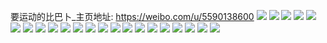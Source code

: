 要运动的比巴卜_主页地址: https://weibo.com/u/5590138600 
![](https://wx4.sinaimg.cn/mw2000/0066jEpOly1h9cd0omqsdj30u70u7jwf.jpg) 
![](https://wx4.sinaimg.cn/mw2000/0066jEpOly1h9b8zw3hmkj30u01sygt3.jpg) 
![](https://wx4.sinaimg.cn/mw2000/0066jEpOly1h8z1e4q1rpj30u01404ai.jpg) 
![](https://wx4.sinaimg.cn/mw2000/0066jEpOly1h8z1e5apbmj30u01hcqf0.jpg) 
![](https://wx4.sinaimg.cn/mw2000/0066jEpOly1h8kzztoz44j32c03407wi.jpg) 
![](https://wx4.sinaimg.cn/mw2000/0066jEpOly1h8ijm0cm7bj30u01sytcj.jpg) 
![](https://wx4.sinaimg.cn/mw2000/0066jEpOly1h8ijlzxrwoj30u01sygo7.jpg) 
![](https://wx4.sinaimg.cn/mw2000/0066jEpOly1h8habzhkfrj30u01sydl3.jpg) 
![](https://wx4.sinaimg.cn/mw2000/0066jEpOly1h8hac03ru2j30u01syn5q.jpg) 
![](https://wx4.sinaimg.cn/mw2000/0066jEpOly1h8hac0w8qaj30u01syaez.jpg) 
![](https://wx4.sinaimg.cn/mw2000/0066jEpOly1h8073tyu3rj31400u0teq.jpg) 
![](https://wx4.sinaimg.cn/mw2000/0066jEpOly1h7suvyjzvjj30u00u0q6m.jpg) 
![](https://wx4.sinaimg.cn/mw2000/0066jEpOly1h7k7w55q6aj30u0142494.jpg) 
![](https://wx4.sinaimg.cn/mw2000/0066jEpOly1h7ha5sihvfj30wh0s2aau.jpg) 
![](https://wx4.sinaimg.cn/mw2000/0066jEpOly1h7fldsuvu0j30u01404ck.jpg) 
![](https://wx4.sinaimg.cn/mw2000/0066jEpOly1h7810v8dazj30u00u0tep.jpg) 
![](https://wx4.sinaimg.cn/mw2000/0066jEpOly1h71qppl050j30u013y0wv.jpg) 
![](https://wx4.sinaimg.cn/mw2000/0066jEpOly1h70b5s7yuxj30u00yq7bg.jpg) 
![](https://wx4.sinaimg.cn/mw2000/0066jEpOly1h70b1eu56dj30u0140gp0.jpg) 
![](https://wx4.sinaimg.cn/mw2000/0066jEpOly1h70b1fi33hj30u0140adk.jpg) 
![](https://wx4.sinaimg.cn/mw2000/0066jEpOly1h6shuwgyqnj30ng0wtdj9.jpg) 
![](https://wx4.sinaimg.cn/mw2000/0066jEpOly1h6mq6coxswj30u00u0jw2.jpg) 
